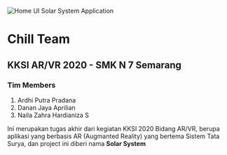 ![Home UI Solar System Application](https://i.ytimg.com/vi/hiZnJWQSwVQ/maxresdefault.jpg)

# Chill Team

## KKSI AR/VR 2020 - SMK N 7 Semarang

### Tim Members

1. Ardhi Putra Pradana
2. Danan Jaya Aprilian
3. Naila Zahra Hardianiza S



Ini merupakan tugas akhir dari kegiatan KKSI 2020 Bidang AR/VR, berupa aplikasi yang berbasis AR (Augmanted Reality) yang bertema Sistem Tata Surya, dan project ini diberi nama **Solar System**